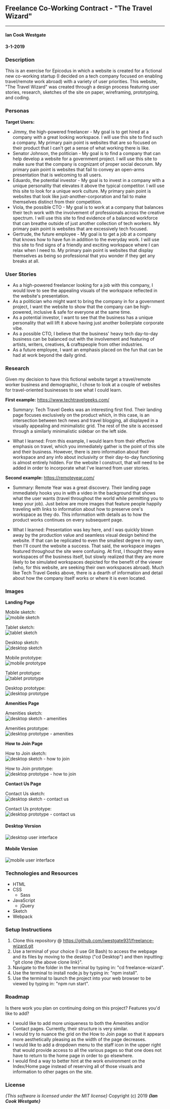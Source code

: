 ## Freelance Co-Working Contract - "The Travel Wizard"
---

#### Ian Cook Westgate
#### 3-1-2019

### Description

This is an exercise for Epicodus in which a website is created for a fictional new co-working startup (I decided on a tech company focused on enabling travel/remote work abroad) with a variety of user priorities. This website, "The Travel Wizard" was created through a design process featuring user stories, research, sketches of the site on paper, wireframing, prototyping, and coding.

### Personas

**Target Users:**

* Jimmy, the high-powered freelancer - My goal is to get hired at a company with a great looking workspace. I will use this site to find such a company. My primary pain point is websites that are so focused on their product that I can't get a sense of what working there is like.
* Senator Johnson, the politician - My goal is to find a company that can help develop a website for a government project. I will use this site to make sure that the company is cognizant of proper social decorum. My primary pain point is websites that fail to convey an open-arms presentation that is welcoming to all users.
* Eduardo, the potential investor - My goal is to invest in a company with a unique personality that elevates it above the typical competitor. I will use this site to look for a unique work culture. My primary pain point is websites that look like just-another-corporation and fail to make themselves distinct from their competition.
* Viola, the possible CTO - My goal is to work at a company that balances their tech work with the involvement of professionals across the creative spectrum. I will use this site to find evidence of a balanced workforce that can breathe outside of just another collection of tech workers. My primary pain point is websites that are excessively tech focused.
* Gertrude, the future employee - My goal is to get a job at a company that knows how to have fun in addition to the everyday work. I will use this site to find signs of a friendly and exciting workspace where I can relax when I need to. My primary pain point is websites that display themselves as being so professional that you wonder if they get any breaks at all.

### User Stories

* As a high-powered freelancer looking for a job with this company, I would love to see the appealing visuals of the workspace reflected in the website's presentation.
* As a politician who might want to bring the company in for a government project, I want the website to show that the company can be high-powered, inclusive & safe for everyone at the same time.
* As a potential investor, I want to see that the business has a unique personality that will lift it above having just another boilerplate corporate vibe.
* As a possible CTO, I believe that the business' heavy tech day-to-day business can be balanced out with the involvement and featuring of artists, writers, creatives, & craftspeople from other industries.
* As a future employee, I want an emphasis placed on the fun that can be had at work beyond the daily grind.

### Research

Given my decision to have this fictional website target a travel/remote worker business and demographic, I chose to look at a couple of websites for travel-oriented businesses to see what I could learn.

**First example:** https://www.techtravelgeeks.com/

* Summary: Tech Travel Geeks was an interesting first find. Their landing page focuses exclusively on the product which, in this case, is an intersection between tech news and travel blogging, all displayed in a visually appealing and minimalistic grid. The rest of the site is accessed through a similarly minimalistic sidebar on the left side.

* What I learned: From this example, I would learn from their effective emphasis on travel, which you immediately gather is the point of this site and their business. However, there is zero information about their workspace and any info about inclusivity or their day-to-day functioning is almost entirely hidden. For the website I construct, that will need to be added in order to incorporate what I've learned from user stories.

**Second example:** https://remoteyear.com/

* Summary: Remote Year was a great discovery. Their landing page immediately hooks you in with a video in the background that shows what the user wants (travel throughout the world while permitting you to keep your job). Just below are more images that feature people happily traveling with links to information about how to preserve one's workspace as they do. This information with details as to how the product works continues on every subsequent page.

* What I learned: Presentation was key here, and I was quickly blown away by the production value and seamless visual design behind the website. If that can be replicated to even the smallest degree in my own, then I'll count the website a success. That said, the workspace images featured throughout the site were confusing. At first, I thought they were workspaces of the business itself, but slowly realized that they are more likely to be simulated workspaces depicted for the benefit of the viewer (who, for this website, are seeking their own workspaces abroad). Much like Tech Travel Geeks above, there is a dearth of information and detail about how the company itself works or where it is even located.

### Images

**Landing Page**

Mobile sketch:<br>
 ![mobile sketch](src/assets/img/landing-page-mobile.jpg)

Tablet sketch:<br>
 ![tablet sketch](src/assets/img/landing-page-tablet.jpg)

Desktop sketch:<br>
 ![desktop sketch](src/assets/img/landing-page-desktop.jpg)

Mobile prototype:<br>
 ![mobile prototype](src/assets/img/landing-page-mobile-prototype.png)

Tablet prototype:<br>
 ![tablet prototype](src/assets/img/landing-page-tablet-prototype.png)

Desktop prototype:<br>
 ![desktop prototype](src/assets/img/landing-page-desktop-prototype.png)

**Amenities Page**

Amenities sketch:<br>
 ![desktop sketch - amenities](src/assets/img/amenities-page.jpg)

Amenities prototype:<br>
 ![desktop prototype - amenities](src/assets/img/amenities-prototype.png)

**How to Join Page**

How to Join sketch:<br>
 ![desktop sketch - how to join](src/assets/img/how-to-join-page.jpg)

How to Join prototype:<br>
 ![desktop prototype - how to join](src/assets/img/how-to-join-prototype.png)

**Contact Us Page**

Contact Us sketch:<br>
 ![desktop sketch - contact us](src/assets/img/contact-page.jpg)

Contact Us prototype:<br>
 ![desktop prototype - contact us](src/assets/img/contact-prototype.png)

#### Desktop Version

![desktop user interface](src/assets/img/desktop-user-interface.png)

#### Mobile Version

![mobile user interface](src/assets/img/mobile-user-interface.png)


### Technologies and Resources

* HTML
* CSS
  * Sass
* JavaScript
  * jQuery
* Sketch
* Webpack

### Setup Instructions

1. Clone this repository @ https://github.com/iwestgate931/freelance-wizard.git
2. Use a terminal of your choice (I use Git Bash) to access the webpage and its files by moving to the desktop ("cd Desktop") and then inputting: "git clone {the above clone link}".
3. Navigate to the folder in the terminal by typing in: "cd freelance-wizard".
4. Use the terminal to install node.js by typing in: "npm install".
5. Use the terminal to launch the project into your web browser to be viewed by typing in: "npm run start".

### Roadmap

Is there work you plan on continuing doing on this project? Features you'd like to add?

* I would like to add more uniqueness to both the Amenities and/or Contact pages. Currently, their structure is very similar.
* I would try to nuance the grid on the How to Join page so that it appears more aesthetically pleasing as the width of the page decreases.
* I would like to add a dropdown menu to the staff icon in the upper right that would provide access to all the various pages so that one does not have to return to the home page in order to go elsewhere.
* I would find a way to better hint at the work environment on the Index/Home page instead of reserving all of those visuals and information to other pages on the site.

### License

*{This software is licensed under the MIT license}*
Copyright (c) 2019 **_{Ian Cook Westgate}_**
